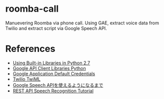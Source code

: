 # roomba-call

Manuevering Roomba via phone call.
Using GAE, extract voice data from Twilio and extract script via Google Speech API.


# References
- [Using Built-in Libraries in Python 2.7](https://cloud.google.com/appengine/docs/python/tools/using-libraries-python-27#installing_a_library)
- [Google API Client Libraries Python](https://developers.google.com/api-client-library/python/)
- [Google Application Default Credentials](https://developers.google.com/identity/protocols/application-default-credentials)
- [Twilio TwiML](https://jp.twilio.com/docs/api/twiml)
- [Google Speech APIを使えるようになるまで](http://qiita.com/lethe2211/items/7c9b1b82c7eda40dafa9)
- [REST API Speech Recognition Tutorial](https://cloud.google.com/speech/docs/rest-tutorial)
